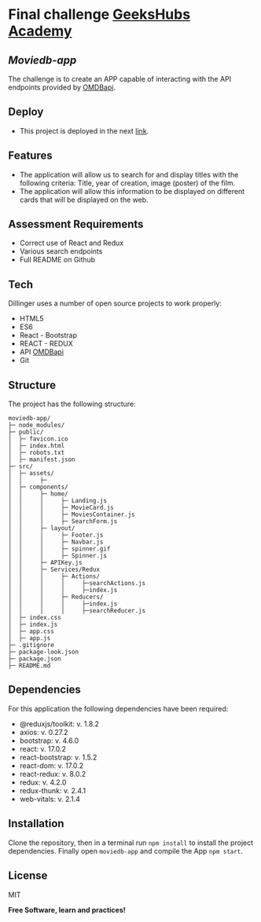 # Final challenge [GeeksHubs Academy]
## _Moviedb-app_



The challenge is to create an APP capable of interacting with the API endpoints provided by [OMDBapi].

## Deploy

- This project is deployed in the next [link].

## Features

- The application will allow us to search for and display titles with the following criteria: Title, year of creation, image (poster) of the film.
- The application will allow this information to be displayed on different cards that will be displayed on the web.


## Assessment Requirements

- Correct use of React and Redux
- Various search endpoints
- Full README on Github


## Tech

Dillinger uses a number of open source projects to work properly:

- HTML5
- ES6
- React - Bootstrap 
- REACT - REDUX
- API [OMDBapi]
- Git

## Structure

The project has the following structure:

```
moviedb-app/
├─ node_modules/
├─ public/
│  ├─ favicon.ico
│  ├─ index.html
│  ├─ robots.txt
│  ├─ manifest.json
├─ src/
│  ├─ assets/
│  │     ├─
│  ├─ components/
│  │     ├─ home/
│  │     │     ├─ Landing.js
│  │     │     ├─ MovieCard.js
│  │     │     ├─ MoviesContainer.js
│  │     │     ├─ SearchForm.js
│  │     ├─ layout/
│  │     │     ├─ Footer.js
│  │     │     ├─ Navbar.js
│  │     │     ├─ spinner.gif
│  │     │     ├─ Spinner.js
│  │     ├─ APIKey.js
│  │     ├─ Services/Redux
│  │     │     ├─ Actions/
│  │     │     │     ├─searchActions.js
│  │     │     │     ├─index.js
│  │     │     ├─ Reducers/
│  │     │     │     ├─index.js
│  │     │     │     ├─searchReducer.js
│  ├─ index.css
│  ├─ index.js
│  ├─ app.css
│  ├─ app.js
├─ .gitignore
├─ package-look.json
├─ package.json
├─ README.md
```

## Dependencies

For this application the following dependencies have been required:

- @reduxjs/toolkit: v. 1.8.2
- axios: v. 0.27.2
- bootstrap: v. 4.6.0
- react: v. 17.0.2
- react-bootstrap: v. 1.5.2
- react-dom: v. 17.0.2
- react-redux: v. 8.0.2
- redux: v. 4.2.0
- redux-thunk: v. 2.4.1
- web-vitals: v. 2.1.4

## Installation

Clone the repository, then in a terminal run `npm install` to install the project dependencies. Finally open `moviedb-app` and compile the App `npm start`.


## License

MIT

**Free Software, learn and practices!**




[OMDBapi]:<https://www.omdbapi.com/>
[GeeksHubs Academy]:<https://github.com/GeeksHubsAcademy>
[link]:<https://moviedb-app-final-challenge.netlify.app/>

